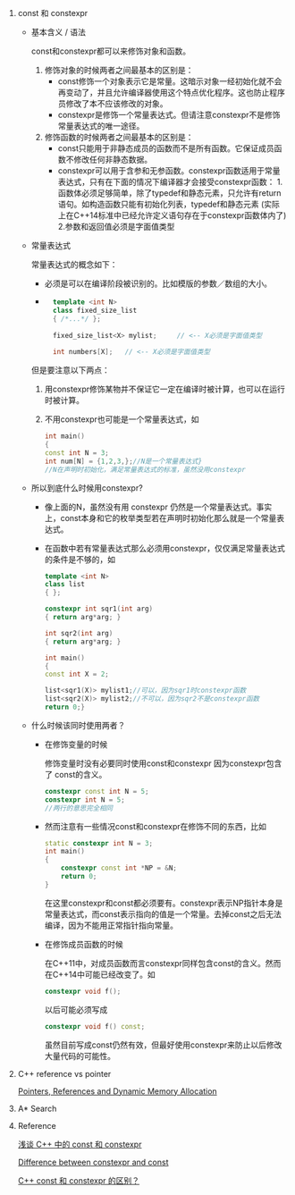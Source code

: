 1. const 和 constexpr 

    * 基本含义 / 语法 

        const和constexpr都可以来修饰对象和函数。

        1. 修饰对象的时候两者之间最基本的区别是：
            * const修饰一个对象表示它是常量。这暗示对象一经初始化就不会再变动了，并且允许编译器使用这个特点优化程序。这也防止程序员修改了本不应该修改的对象。
            * constexpr是修饰一个常量表达式。但请注意constexpr不是修饰常量表达式的唯一途径。
        2. 修饰函数的时候两者之间最基本的区别是：
            * const只能用于非静态成员的函数而不是所有函数。它保证成员函数不修改任何非静态数据。
            * constexpr可以用于含参和无参函数。constexpr函数适用于常量表达式，只有在下面的情况下编译器才会接受constexpr函数： 1.函数体必须足够简单，除了typedef和静态元素，只允许有return语句。如构造函数只能有初始化列表，typedef和静态元素 (实际上在C++14标准中已经允许定义语句存在于constexpr函数体内了) 2.参数和返回值必须是字面值类型

    * 常量表达式 

        常量表达式的概念如下：

        * 必须是可以在编译阶段被识别的。比如模版的参数／数组的大小。

        * ```C++
            template <int N>
            class fixed_size_list
            { /*...*/ };
            
            fixed_size_list<X> mylist;     // <-- X必须是字面值类型
            
            int numbers[X];   // <-- X必须是字面值类型
            ```

        但是要注意以下两点：

        1. 用constexpr修饰某物并不保证它一定在编译时被计算，也可以在运行时被计算。

        2. 不用constexpr也可能是一个常量表达式，如 

            ```C++
            int main()
            {
            const int N = 3;
            int num[N] = {1,2,3,};//N是一个常量表达式}
            //N在声明时初始化，满足常量表达式的标准，虽然没用constexpr
            ```

    * 所以到底什么时候用constexpr?

        * 像上面的N，虽然没有用 constexpr 仍然是一个常量表达式。事实上，const本身和它的枚举类型若在声明时初始化那么就是一个常量表达式。

        * 在函数中若有常量表达式那么必须用constexpr，仅仅满足常量表达式的条件是不够的，如

            ```C++
            template <int N>
            class list
            { };
            
            constexpr int sqr1(int arg)
            { return arg*arg; }
            
            int sqr2(int arg)
            { return arg*arg; }
            
            int main()
            {
            const int X = 2;
            
            list<sqr1(X)> mylist1;//可以，因为sqr1时constexpr函数
            list<sqr2(X)> mylist2;//不可以，因为sqr2不是constexpr函数
            return 0;}
            ```

            

    * 什么时候该同时使用两者？ 

        * 在修饰变量的时候

            修饰变量时没有必要同时使用const和constexpr 因为constexpr包含了 const的含义。

            ```C++
            constexpr const int N = 5;
            constexpr int N = 5;
            //两行的意思完全相同
            ```

        * 然而注意有一些情况const和constexpr在修饰不同的东西，比如

            ```C++
            static constexpr int N = 3;
            int main()
            {
                constexpr const int *NP = &N;
                return 0;
            }
            ```

            在这里constexpr和const都必须要有。constexpr表示NP指针本身是常量表达式，而const表示指向的值是一个常量。去掉const之后无法编译，因为不能用正常指针指向常量。

        * 在修饰成员函数的时候

            在C++11中，对成员函数而言constexpr同样包含const的含义。然而在C++14中可能已经改变了。如

            ```C++
            constexpr void f();
            ```

            以后可能必须写成

            ```C++
            constexpr void f() const;
            ```

            虽然目前写成const仍然有效，但最好使用constexpr来防止以后修改大量代码的可能性。

            

2. C++ reference vs pointer

    [Pointers, References and Dynamic Memory Allocation](https://www.ntu.edu.sg/home/ehchua/programming/cpp/cp4_PointerReference.html) 

    

3. A* Search 

4. Reference 

    [浅谈 C++ 中的 const 和 constexpr](https://zhuanlan.zhihu.com/p/20206577) 

    [Difference between constexpr and const](https://stackoverflow.com/questions/14116003/difference-between-constexpr-and-const)

    [C++ const 和 constexpr 的区别？](https://www.zhihu.com/question/35614219) 

    